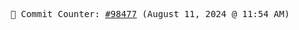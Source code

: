 <p align="center">
    <samp>
        📮 Commit Counter: <a href="https://github.com/Javascript-void0/Javascript-void0/commits/main">#98477</a> (August 11, 2024 @ 11:54 AM)
    </samp>
</p>